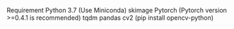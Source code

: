 Requirement
Python 3.7 (Use Miniconda)
skimage
Pytorch (Pytorch version >=0.4.1 is recommended)
tqdm
pandas
cv2 (pip install opencv-python)
